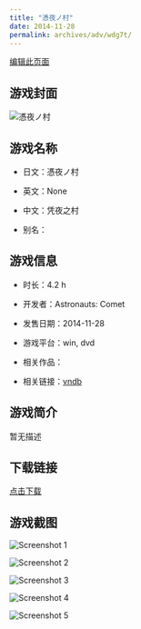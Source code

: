 ```yaml
---
title: "憑夜ノ村"
date: 2014-11-28
permalink: archives/adv/wdg7t/
---
```

[编辑此页面](https://github.com/ACG-3/ADV3-source/blob/main/source/_posts/%E6%86%91%E5%A4%9C%E3%83%8E%E6%9D%91.md)

## 游戏封面

![憑夜ノ村](https://pan.timero.xyz/d/onedrive/img_lib_001/%E6%86%91%E5%A4%9C%E3%83%8E%E6%9D%91_cover.avif)


## 游戏名称

- 日文：憑夜ノ村
- 英文：None
- 中文：凭夜之村

- 别名：


## 游戏信息

- 时长：4.2 h
- 开发者：Astronauts: Comet
- 发售日期：2014-11-28
- 游戏平台：win, dvd
- 相关作品：

- 相关链接：[vndb](https://vndb.org/v15697)


## 游戏简介

暂无描述


## 下载链接

[点击下载](https://pan.timero.xyz/onedrive/adv_lib_001/%E6%86%91%E5%A4%9C%E3%83%8E%E6%9D%91)


## 游戏截图


![Screenshot 1](https://pan.timero.xyz/d/onedrive/img_lib_001/%E6%86%91%E5%A4%9C%E3%83%8E%E6%9D%91_Screenshot_1.avif)

![Screenshot 2](https://pan.timero.xyz/d/onedrive/img_lib_001/%E6%86%91%E5%A4%9C%E3%83%8E%E6%9D%91_Screenshot_2.avif)

![Screenshot 3](https://pan.timero.xyz/d/onedrive/img_lib_001/%E6%86%91%E5%A4%9C%E3%83%8E%E6%9D%91_Screenshot_3.avif)

![Screenshot 4](https://pan.timero.xyz/d/onedrive/img_lib_001/%E6%86%91%E5%A4%9C%E3%83%8E%E6%9D%91_Screenshot_4.avif)

![Screenshot 5](https://pan.timero.xyz/d/onedrive/img_lib_001/%E6%86%91%E5%A4%9C%E3%83%8E%E6%9D%91_Screenshot_5.avif)

